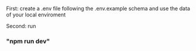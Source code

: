 First:
create a .env file following the .env.example schema and use the data of your local enviroment

Second:
run

### "npm run dev"

